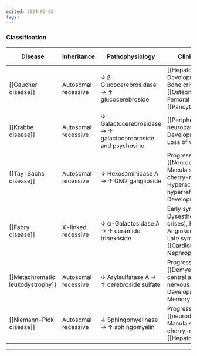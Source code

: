 ```yaml
---
edited: 2024-03-02
tags:
---
```

### Classification
| Disease                          | Inheritance         | Pathophysiology                                              | Clinical Features                                                                                                                   | Diagnostic Findings                  |
| -------------------------------- | ------------------- | ------------------------------------------------------------ | ----------------------------------------------------------------------------------------------------------------------------------- | ------------------------------------ |
| [[Gaucher disease]]              | Autosomal recessive | ↓ β-Glucocerebrosidase → ↑ glucocerebroside                  | [[Hepatosplenomegaly]], Developmental delay, Bone crises, especially [[Osteonecrosis of Femoral head]] , [[Pancytopenia]]           | Gaucher cells                        |
| [[Krabbe disease]]               | Autosomal recessive | ↓ Galactocerebrosidase → ↑ galactocerebroside and psychosine | [[Peripheral neuropathy]], Developmental delay, Loss of vision                                                                      | Globoid cells                        |
| [[Tay-Sachs disease]]            | Autosomal recessive | ↓ Hexosaminidase A → ↑ GM2 ganglioside                       | Progressive [[Neurodegeneration]] , Macula showing a cherry-red spot, Hyperacusis, hyperreflexia, Developmental delay               | Lysosomes with onion-skin appearance |
| [[Fabry disease]]                | X-linked recessive  | ↓ α-Galactosidase A → ↑ ceramide trihexoside                 | Early symptoms: Dysesthesia (Fabry crises), Hypohidrosis, Angiokeratomas; <br>Late symptoms: [[Cardiomyopathy]], Nephropathy        | Zebra bodies                         |
| [[Metachromatic leukodystrophy]] | Autosomal recessive | ↓ Arylsulfatase A → ↑ cerebroside sulfate                    | Progressive [[Demyelination]] of the central and peripheral nervous system, Ataxia, Developmental delay, Memory deficits | -                                    |
| [[Niemann-Pick disease]]         | Autosomal recessive | ↓ Sphingomyelinase → ↑ sphingomyelin                         | Progressive [[neurodegeneration]], Macula showing a cherry-red spot, [[Hepatosplenomegaly]]                                         | Foam cells, Zebra bodies             |

---

